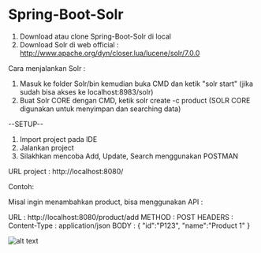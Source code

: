 # Spring-Boot-Solr

1. Download atau clone Spring-Boot-Solr di local
2. Download Solr di web official : http://www.apache.org/dyn/closer.lua/lucene/solr/7.0.0

Cara menjalankan Solr :
1. Masuk ke folder Solr/bin kemudian buka CMD dan ketik "solr start" (jika sudah bisa akses ke localhost:8983/solr)
2. Buat Solr CORE dengan CMD, ketik solr create -c product (SOLR CORE digunakan untuk menyimpan dan searching data)

--SETUP--
1. Import project pada IDE
2. Jalankan project
3. Silakhkan mencoba Add, Update, Search menggunakan POSTMAN

URL project : http://localhost:8080/

Contoh:

Misal ingin menambahkan product, bisa menggunakan API :

URL : http://localhost:8080/product/add
METHOD : POST
HEADERS : Content-Type : application/json
BODY : 
{
"id":"P123",
"name":"Product 1"
}

![alt text](https://scontent-sin6-1.xx.fbcdn.net/v/t35.0-12/22281147_1729869187108082_312477493_o.png?oh=9dfc81c569c3c4473b6e3a4d718fcbdc&oe=59DA0141)
